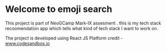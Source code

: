 # Welcome to emoji search 
This project is part of NeoGCamp Mark-IX assesment . this is my tech stack recoomendation  app which tells what kind of tech stack I want to work on.

The project is developed using React JS
Platform credit - www.codesandbox.io
